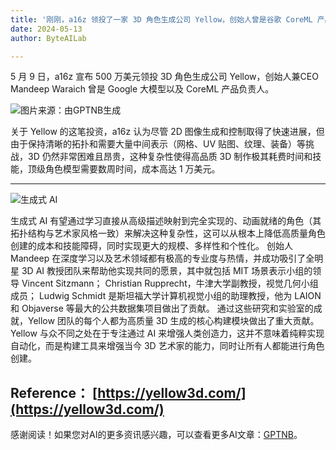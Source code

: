 ```yaml
---
title: '刚刚，a16z 领投了一家 3D 角色生成公司 Yellow，创始人曾是谷歌 CoreML 产品负责人'
date: 2024-05-13
author: ByteAILab

---
```


5 月 9 日，a16z 宣布 500 万美元领投 3D 角色生成公司 Yellow，创始人兼CEO Mandeep Waraich 曾是 Google 大模型以及 CoreML 产品负责人。

![图片来源：由GPTNB生成](http://www.jesonc.com/upload/3B33CB85B496C0CB6FBA4C2BD79320AD/1715404584993/Fjd3-poF3f2XP9RZhSkOzk_VDpIc.png)

关于 Yellow 的这笔投资，a16z 认为尽管 2D 图像生成和控制取得了快速进展，但由于保持清晰的拓扑和需要大量中间表示（网格、UV 贴图、纹理、装备）等挑战，3D 仍然非常困难且昂贵，这种复杂性使得高品质 3D 制作极其耗费时间和技能，顶级角色模型需要数周时间，成本高达 1 万美元。

---


![生成式 AI](http://www.jesonc.com/Fm7yyaomc0axOAsOuOPd3HlSjA8s)

生成式 AI 有望通过学习直接从高级描述映射到完全实现的、动画就绪的角色（其拓扑结构与艺术家风格一致）来解决这种复杂性，这可以从根本上降低高质量角色创建的成本和技能障碍，同时实现更大的规模、多样性和个性化。
创始人 Mandeep 在深度学习以及艺术领域都有极高的专业度与热情，并成功吸引了全明星 3D AI 教授团队来帮助他实现共同的愿景，其中就包括 MIT 场景表示小组的领导 Vincent Sitzmann； Christian Rupprecht，牛津大学副教授，视觉几何小组成员； Ludwig Schmidt 是斯坦福大学计算机视觉小组的助理教授，他为 LAION 和 Objaverse 等最大的公共数据集项目做出了贡献。
通过这些研究和实验室的成就，Yellow 团队的每个人都为高质量 3D 生成的核心构建模块做出了重大贡献。Yellow 与众不同之处在于专注通过 AI 来增强人类创造力，这并不意味着纯粹实现自动化，而是构建工具来增强当今 3D 艺术家的能力，同时让所有人都能进行角色创建。

Reference：
[https://yellow3d.com/](https://yellow3d.com/)
---
感谢阅读！如果您对AI的更多资讯感兴趣，可以查看更多AI文章：[GPTNB](https://gptnb.com)。